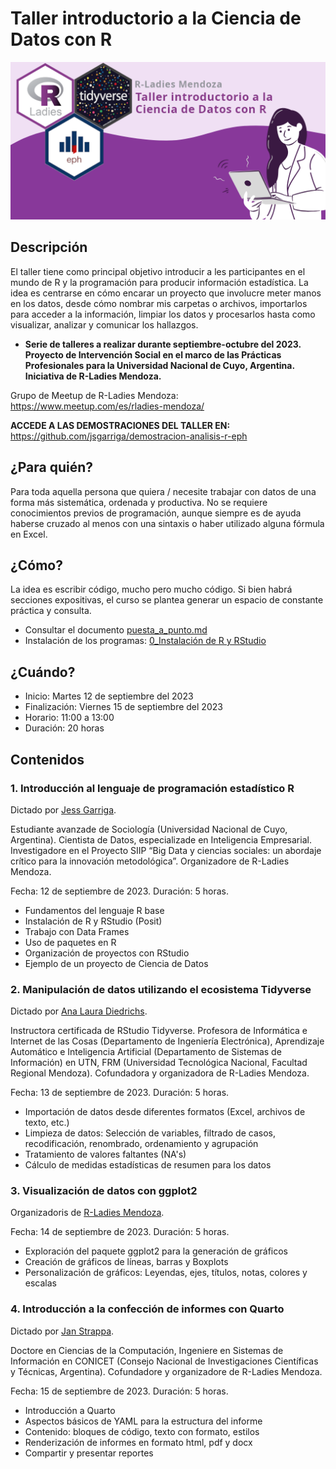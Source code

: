 # Taller introductorio a la Ciencia de Datos con R

![](/img/rladies-taller.png)

## Descripción

El taller tiene como principal objetivo introducir a les participantes en el mundo de R y la programación para producir información estadística. La idea es centrarse en cómo encarar un proyecto que involucre meter manos en los datos, desde cómo nombrar mis carpetas o archivos, importarlos para acceder a la información, limpiar los datos y procesarlos hasta como visualizar, analizar y comunicar los hallazgos.

- **Serie de talleres a realizar durante septiembre-octubre del 2023. Proyecto de Intervención Social en el marco de las Prácticas Profesionales para la Universidad Nacional de Cuyo, Argentina. Iniciativa de R-Ladies Mendoza.**

Grupo de Meetup de R-Ladies Mendoza: https://www.meetup.com/es/rladies-mendoza/

**ACCEDE A LAS DEMOSTRACIONES DEL TALLER EN:** <https://github.com/jsgarriga/demostracion-analisis-r-eph>

## ¿Para quién?

Para toda aquella persona que quiera / necesite trabajar con datos de una forma más sistemática, ordenada y productiva. No se requiere conocimientos previos de programación, aunque siempre es de ayuda haberse cruzado al menos con una sintaxis o haber utilizado alguna fórmula en Excel.

## ¿Cómo?

La idea es escribir código, mucho pero mucho código. Si bien habrá secciones expositivas, el curso se plantea generar un espacio de constante práctica y consulta.

- Consultar el documento [puesta_a_punto.md](https://github.com/jsgarriga/Ciencia-de-Datos-con-R/blob/master/puesta_a_punto.md)
- Instalación de los programas: [0_Instalación de R y RStudio](https://github.com/jsgarriga/curso-analisis-datos-r/blob/main/otros_recursos/0_Instalaci%C3%B3n%20de%20R%20y%20RStudio/0_Instalaci%C3%B3n%20de%20R%20y%20RStudio.md)

## ¿Cuándo?

- Inicio: Martes 12 de septiembre del 2023
- Finalización: Viernes 15 de septiembre del 2023
- Horario: 11:00 a 13:00
- Duración: 20 horas

## Contenidos

### 1. Introducción al lenguaje de programación estadístico R 
Dictado por [Jess Garriga](https://github.com/jsgarriga). 

Estudiante avanzade de Sociología (Universidad Nacional de Cuyo, Argentina). Cientista de Datos, especializade en Inteligencia Empresarial. Investigadore en el Proyecto SIIP “Big Data y ciencias sociales: un abordaje crítico para la innovación metodológica”. Organizadore de R-Ladies Mendoza.

Fecha: 12 de septiembre de 2023. 
Duración: 5 horas.

   - Fundamentos del lenguaje R base
   - Instalación de R y RStudio (Posit)
   - Trabajo con Data Frames 
   - Uso de paquetes en R
   - Organización de proyectos con RStudio
   - Ejemplo de un proyecto de Ciencia de Datos

### 2. Manipulación de datos utilizando el ecosistema Tidyverse 
Dictado por [Ana Laura Diedrichs](https://github.com/anadiedrichs). 

Instructora certificada de RStudio Tidyverse. Profesora de Informática e Internet de las Cosas (Departamento de Ingeniería Electrónica), Aprendizaje Automático e Inteligencia Artificial (Departamento de Sistemas de Información) en UTN, FRM (Universidad Tecnológica Nacional, Facultad Regional Mendoza). Cofundadora y organizadora de R-Ladies Mendoza.

Fecha: 13 de septiembre de 2023. 
Duración: 5 horas.

   - Importación de datos desde diferentes formatos (Excel, archivos de texto, etc.)
   - Limpieza de datos: Selección de variables, filtrado de casos, recodificación, renombrado, ordenamiento y agrupación
   - Tratamiento de valores faltantes (NA's)
   - Cálculo de medidas estadísticas de resumen para los datos
### 3. Visualización de datos con ggplot2 
Organizadoris de [R-Ladies Mendoza](https://www.meetup.com/es/rladies-mendoza/).

Fecha: 14 de septiembre de 2023.
Duración: 5 horas.

   - Exploración del paquete ggplot2 para la generación de gráficos
   - Creación de gráficos de líneas, barras y Boxplots
   - Personalización de gráficos: Leyendas, ejes, títulos, notas, colores y escalas
   
### 4. Introducción a la confección de informes con Quarto 
Dictado por [Jan Strappa](https://github.com/jstrappa/). 

Doctore en Ciencias de la Computación, Ingeniere en Sistemas de Información en CONICET (Consejo Nacional de Investigaciones Científicas y Técnicas, Argentina). Cofundadore y organizadore de R-Ladies Mendoza.

Fecha: 15 de septiembre de 2023. 
Duración: 5 horas.

   - Introducción a Quarto
   - Aspectos básicos de YAML para la estructura del informe
   - Contenido: bloques de código, texto con formato, estilos
   - Renderización de informes en formato html, pdf y docx
   - Compartir y presentar reportes
